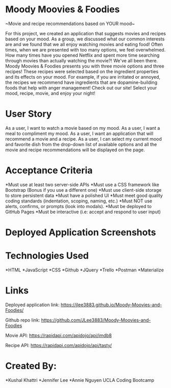 # Moody Moovies & Foodies
~Movie and recipe recommendations based on YOUR mood~

For this project, we created an application that suggests movies and recipes based on your mood. As a group, we discussed what our common interests are and we found that we all enjoy watching movies and eating food! Often times, when we are presented with too many options, we feel overwhelmed. How many times have you opened Netflix and spent more time searching through movies than actually watching the movie?! We've all been there. Moody Moovies & Foodies presents you with three movie options and three recipes! These recipes were selected based on the ingredient properties and its effects on your mood. For example, if you are irritated or annoyed, the recipes we recommend have ingredients that are dopamine-building foods that help with anger management! Check out our site! Select your mood, recipe, movie, and enjoy your night!

# User Story 
As a user, I want to watch a movie based on my mood.
As a user, I want a meal to compliment my mood.
As a user, I want an application that will recommend a movie and a recipe. 
As a user, I can select my current mood and favorite dish from the drop-down list of available options and all the movie and recipe recommendations will be displayed on the page. 

# Acceptance Criteria 
*Must use at least two server-side APIs
*Must use a CSS framework like Bootstrap (Bonus if you use a different one)
*Must use client-side storage to store persistent data
*Must have a polished UI
*Must meet good quality coding standards (indentation, scoping, naming, etc.)
*Must NOT use alerts, confirms, or prompts (look into modals). 
*Must be deployed to GitHub Pages
*Must be interactive (i.e: accept and respond to user input)

# Deployed Application Screenshots 


# Technologies Used
*HTML
*JavaScript
*CSS
*Github
*JQuery
*Trello
*Postman
*Materialize 

# Links
Deployed application link: https://jlee3883.github.io/Moody-Moovies-and-Foodies/

Github repo link:
https://github.com/JLee3883/Moody-Moovies-and-Foodies

Movie API: 
https://rapidapi.com/apidojo/api/imdb8

Recipe API: 
https://rapidapi.com/apidojo/api/tasty/

# Created By:
*Kushal Khattri
*Jennifer Lee
*Annie Nguyen 
UCLA Coding Bootcamp




